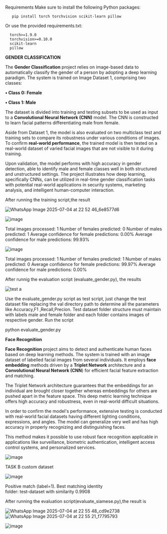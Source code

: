 Requirements
Make sure to install the following Python packages:

       pip install torch torchvision scikit-learn pillow
Or use the provided requirements.txt:

      torch>=1.9.0
      torchvision>=0.10.0
      scikit-learn
      pillow
  
  
  
  
  **GENDER CLASSIFICATION**

The **Gender Classification** project relies on image-based data to automatically classify the gender of a person by adopting a deep learning paradigm. The system is trained on Image Dataset 1, comprising two classes:

**• Class 0: Female**

**• Class 1: Male**

The dataset is divided into training and testing subsets to be used as input to a **Convolutional Neural Network (CNN)** model. The CNN is constructed to learn facial patterns differentiating male from female.

Aside from Dataset 1, the model is also evaluated on two multiclass test and training sets to compare its robustness under various conditions of images. To confirm **real-world performance**, the trained model is then tested on a real-world dataset of varied facial images that are not visible to it during training.

Upon validation, the model performs with high accuracy in gender detection, able to identify male and female classes well in both structured and unstructured settings. The project illustrates how deep learning, specifically CNNs, can be utilized in real-time gender classification tasks with potential real-world applications in security systems, marketing analysis, and intelligent human-computer interaction.


After running the training script,the result


  ![WhatsApp Image 2025-07-04 at 22 52 46_6e8577d6](https://github.com/user-attachments/assets/353ae488-711e-4463-a102-f31cc6bd76e9)



  ![image](https://github.com/user-attachments/assets/97511606-4b53-4390-a1fb-ace92edd0a40)

  Total images processed: 1
  Number of females predicted: 0
  Number of males predicted: 1
  Average confidence for female predictions: 0.00%
  Average confidence for male predictions: 99.93%


  ![image](https://github.com/user-attachments/assets/7fef035b-447b-4028-928f-b8a6d12533de)

  Total images processed: 1
  Number of females predicted: 1
  Number of males predicted: 0
  Average confidence for female predictions: 99.97%
  Average confidence for male predictions: 0.00%



After runnig the evaluation script (evaluate_gender.py), the results



 ![test a](https://github.com/user-attachments/assets/45d712f8-ac9f-4246-a2f0-bec3d8d39d58)




Use the evaluate_gender.py script as test script, just change the test dataset file replacing the val directory path to determine all the parameters like Accuracy,F1 ,Recall,Precion. Test dataset folder structure must maintain with labels male and female folder and each folder contains images of respective gender. 
Run the script

python evaluate_gender.py


**Face Recognition**

**Face Recognition** project aims to detect and authenticate human faces based on deep learning methods. The system is trained with an image dataset of labelled facial images from several individuals. It employs **face embedding** methods driven by a **Triplet Network** architecture and a **Convolutional Neural Network (CNN**) for efficient facial feature extraction and matching.

The Triplet Network architecture guarantees that the embeddings for an individual are brought closer together whereas embeddings for others are pushed apart in the feature space. This deep metric learning technique offers high accuracy and robustness, even in real-world difficult situations.

In order to confirm the model's performance, extensive testing is conducted with real-world facial datasets having different lighting conditions, expressions, and angles. The model can generalize very well and has high accuracy in properly recognizing and distinguishing faces.

This method makes it possible to use robust face recognition applicable in applications like surveillance, biometric authentication, intelligent access control systems, and personalized services.

![image](https://github.com/user-attachments/assets/0e8a5f46-bb14-417c-8f0c-b19e148ff26b)

TASK B custom dataset

![image](https://github.com/user-attachments/assets/d49c441d-6b79-4088-8e9e-790ac643aad8)

Positive match (label=1). Best matching identity  
 folder: test-dataset with similarity 0.9908




After running the evaluation script(evaluate_siamese.py),the result is 




   ![WhatsApp Image 2025-07-04 at 22 55 48_cd9e2738](https://github.com/user-attachments/assets/48cc207a-82db-48dd-b691-1cf029151cb9)
   ![WhatsApp Image 2025-07-04 at 22 55 21_f7795793](https://github.com/user-attachments/assets/f284a617-e894-4d5c-878c-f12db7eab8ed)






![image](https://github.com/user-attachments/assets/601fd30c-525a-418f-ae2b-4259ba268bc5)

